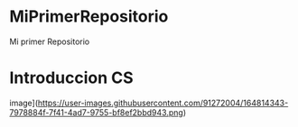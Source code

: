 # MiPrimerRepositorio
 Mi primer Repositorio

# Introduccion CS
image](https://user-images.githubusercontent.com/91272004/164814343-7978884f-7f41-4ad7-9755-bf8ef2bbd943.png)

